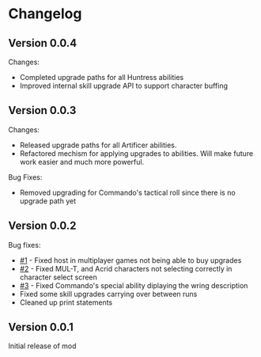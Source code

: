# Changelog

## Version 0.0.4

Changes:

- Completed upgrade paths for all Huntress abilities
- Improved internal skill upgrade API to support character buffing

## Version 0.0.3

Changes:

- Released upgrade paths for all Artificer abilities.
- Refactored mechism for applying upgrades to abilities. Will make future work easier and much more powerful.

Bug Fixes:

- Removed upgrading for Commando's tactical roll since there is no upgrade path yet

## Version 0.0.2

Bug fixes:

- [#1](https://gitlab.com/cwmlolzlz/ror2skillsplusplus/-/issues/1) - Fixed host in multiplayer games not being able to buy upgrades
- [#2](https://gitlab.com/cwmlolzlz/ror2skillsplusplus/-/issues/2) - Fixed MUL-T, and Acrid characters not selecting correctly in character select screen
- [#3](https://gitlab.com/cwmlolzlz/ror2skillsplusplus/-/issues/3) - Fixed Commando's special ability diplaying the wring description
- Fixed some skill upgrades carrying over between runs
- Cleaned up print statements

## Version 0.0.1

Initial release of mod
